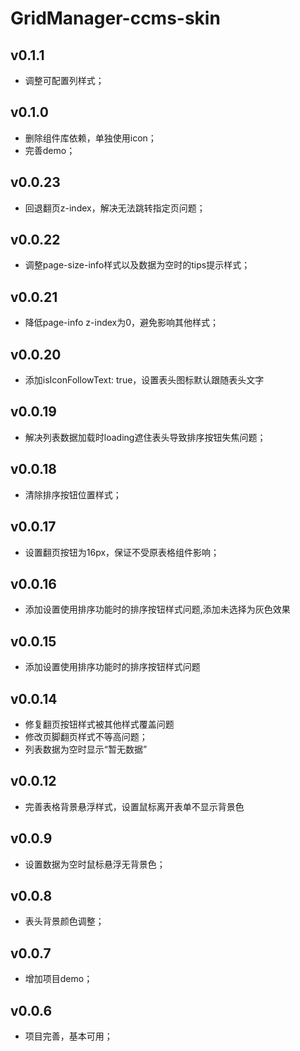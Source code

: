 # GridManager-ccms-skin

## v0.1.1

- 调整可配置列样式；

## v0.1.0

- 删除组件库依赖，单独使用icon；
- 完善demo；

## v0.0.23

- 回退翻页z-index，解决无法跳转指定页问题；

## v0.0.22

- 调整page-size-info样式以及数据为空时的tips提示样式；

## v0.0.21

- 降低page-info z-index为0，避免影响其他样式；

## v0.0.20

- 添加isIconFollowText: true，设置表头图标默认跟随表头文字

## v0.0.19

- 解决列表数据加载时loading遮住表头导致排序按钮失焦问题；

## v0.0.18

- 清除排序按钮位置样式；

## v0.0.17

- 设置翻页按钮为16px，保证不受原表格组件影响；

## v0.0.16

- 添加设置使用排序功能时的排序按钮样式问题,添加未选择为灰色效果

## v0.0.15

- 添加设置使用排序功能时的排序按钮样式问题

## v0.0.14

- 修复翻页按钮样式被其他样式覆盖问题
- 修改页脚翻页样式不等高问题；
- 列表数据为空时显示“暂无数据”

## v0.0.12

- 完善表格背景悬浮样式，设置鼠标离开表单不显示背景色

## v0.0.9

- 设置数据为空时鼠标悬浮无背景色；

## v0.0.8

- 表头背景颜色调整；

## v0.0.7

- 增加项目demo；

## v0.0.6

- 项目完善，基本可用；
